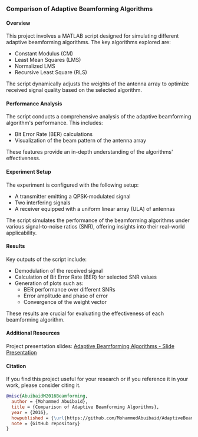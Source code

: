 ### Comparison of Adaptive Beamforming Algorithms

#### Overview
This project involves a MATLAB script designed for simulating different adaptive beamforming algorithms. The key algorithms explored are:

- Constant Modulus (CM)
- Least Mean Squares (LMS)
- Normalized LMS
- Recursive Least Square (RLS)

The script dynamically adjusts the weights of the antenna array to optimize received signal quality based on the selected algorithm.

#### Performance Analysis
The script conducts a comprehensive analysis of the adaptive beamforming algorithm's performance. This includes:

- Bit Error Rate (BER) calculations
- Visualization of the beam pattern of the antenna array

These features provide an in-depth understanding of the algorithms' effectiveness.

#### Experiment Setup
The experiment is configured with the following setup:

- A transmitter emitting a QPSK-modulated signal
- Two interfering signals
- A receiver equipped with a uniform linear array (ULA) of antennas

The script simulates the performance of the beamforming algorithms under various signal-to-noise ratios (SNR), offering insights into their real-world applicability.

#### Results
Key outputs of the script include:

- Demodulation of the received signal
- Calculation of Bit Error Rate (BER) for selected SNR values
- Generation of plots such as:
  - BER performance over different SNRs
  - Error amplitude and phase of error
  - Convergence of the weight vector

These results are crucial for evaluating the effectiveness of each beamforming algorithm.

#### Additional Resources
Project presentation slides: [Adaptive Beamforming Algorithms - Slide Presentation](https://www.slideshare.net/M_A_Abuibaid/adaptive-beamforming-algorithms-116173636)

#### Citation
If you find this project useful for your research or if you reference it in your work, please consider citing it.

```bibtex
@misc{AbuibaidM2016Beamforming,
  author = {Mohammed Abuibaid},
  title = {Comparison of Adaptive Beamforming Algorithms},
  year = {2016},
  howpublished = {\url{https://github.com/MohammedAbuibaid/AdaptiveBeamformingAlgorithms}},
  note = {GitHub repository}
}
```
